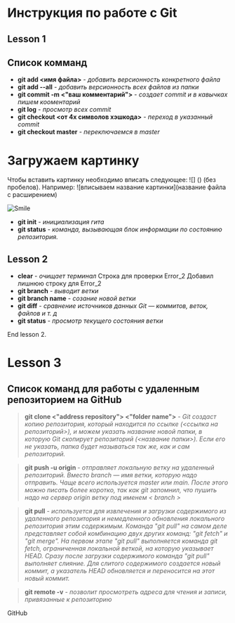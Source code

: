 # Инструкция по работе с Git

## Lesson 1
## Список комманд
* **git add <имя файла>**  - *добавить версионность конкретного файла*
* **git add --all** - *добавить версионность всех файлов из папки*
* **git commit -m <"ваш комментарий">** - *создает commit и в кавычках пишем кооментарий*
* **git log** - *просмотр всех commit*
* **git checkout <от 4х символов хэшкода>** - *переход в указанный commit*
* **git checkout master** - *переключаемся в master*
# Загружаем картинку
Чтобы вставить картинку необходимо вписать следующее: ![] () (без пробелов). Например: ![вписываем название картинки](название файла с расширением) 

![Smile](Smile.jpg)

* __git init__ - _инициализация гита_
* __git status__ - _команда, вызывающая блок информации по состоянию репозитория._
## Lesson 2
* __clear__ - _очищает терминал_
Строка для проверки Error_2
Добавил лишнюю строку для Error_2
* __git branch__ - _выводит ветки_
* __git branch name__ - _созание новой ветки_
* __git diff__ - _сравнение источников данных Git — коммитов, веток, файлов и т. д_
* __git status__ - *просмотр текущего состояния ветки*

End lesson 2.

# Lesson 3
## Список команд для работы с удаленным репозиторием на GitHub

> **git clone <"address repository"> <"folder name">** - _Git создаст копию репозитория, который находится по ссылке (<ссылка на репозиторий>), и можем указать название новой папки, в которую Git скопирует репозиторий (<название папки>). Если его не указать, папка будет называться так же, как и сам репозиторий._

> **git push -u origin <branch>** - _отправляет локальную ветку на удаленный репозиторий. Вместо branch — имя ветки, которую надо отправить. Чаще всего используется master или main. После этого можно писать более коротко, так как git запомнил, что пушить надо на сервер origin ветку под именем < branch >_

> **git pull** - _используется для извлечения и загрузки содержимого из удаленного репозитория и немедленного обновления локального репозитория этим содержимым. Команда "git pull" на самом деле представляет собой комбинацию двух других команд: "git fetch" и "git merge". На первом этапе "git pull" выполняется команда git fetch, ограниченная локальной веткой, на которую указывает HEAD. Сразу после загрузки содержимого команда "git pull" выполняет слияние. Для слитого содержимого создается новый коммит, а указатель HEAD обновляется и переносится на этот новый коммит._

> **git remote -v** - _позволит просмотреть адреса для чтения и записи, привязанные к репозиторию_


GitHub
